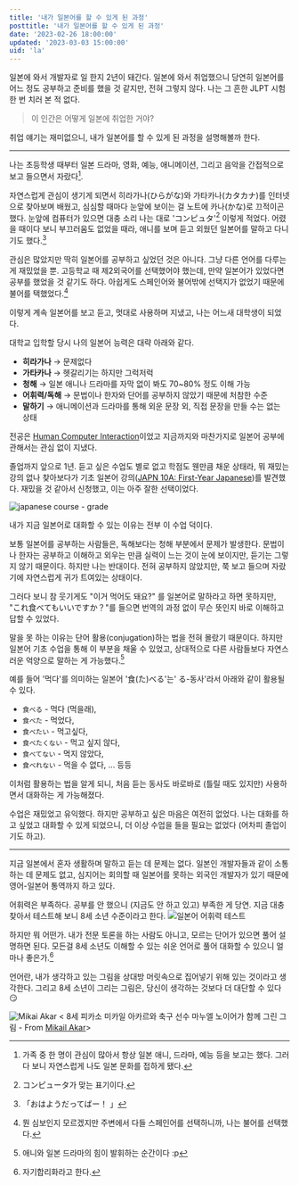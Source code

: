 ```yaml
---
title: '내가 일본어를 할 수 있게 된 과정'
posttitle: '내가 일본어를 할 수 있게 된 과정'
date: '2023-02-26 18:00:00'
updated: '2023-03-03 15:00:00'
uid: 'la'
---
```


일본에 와서 개발자로 일 한지 2년이 돼간다. 일본에 와서 취업했으니 당연히 일본어를 어느 정도 공부하고 준비를 했을 것 같지만, 전혀 그렇지 않다. 나는 그 흔한 JLPT 시험 한 번 치러 본 적 없다.

> 이 인간은 어떻게 일본에 취업한 거야?

취업 얘기는 재미없으니, 내가 일본어를 할 수 있게 된 과정을 설명해볼까 한다.

---

나는 초등학생 때부터 일본 드라마, 영화, 예능, 애니메이션, 그리고 음악을 간접적으로 보고 들으면서 자랐다[^a].

자연스럽게 관심이 생기게 되면서 히라가나(ひらがな)와 가타카나(カタカナ)를 인터넷으로 찾아보며 배웠고, 심심할 때마다 눈앞에 보이는 걸 노트에 카나(かな)로 끄적이곤 했다. 눈앞에 컴퓨터가 있으면 대충 소리 나는 대로 'コンピュタ'[^b] 이렇게 적었다.
어렸을 때이다 보니 부끄러움도 없었을 때라, 애니를 보며 듣고 외웠던 일본어를 말하고 다니기도 했다.[^c]

관심은 많았지만 딱히 일본어를 공부하고 싶었던 것은 아니다. 그냥 다른 언어를 다루는 게 재밌었을 뿐. 고등학교 때 제2외국어를 선택했어야 했는데, 만약 일본어가 있었다면 공부를 했었을 것 같기도 하다. 아쉽게도 스페인어와 불어밖에 선택지가 없었기 때문에 불어를 택했었다.[^e]

이렇게 계속 일본어를 보고 듣고, 멋대로 사용하며 지냈고, 나는 어느새 대학생이 되었다.

대학교 입학할 당시 나의 일본어 능력은 대략 아래와 같다.

- **히라가나** → 문제없다
- **가타카나** → 헷갈리기는 하지만 그럭저럭
- **청해** → 일본 애니나 드라마를 자막 없이 봐도 70~80% 정도 이해 가능
- **어휘력/독해** → 문법이나 한자와 단어를 공부하지 않았기 때문에 처참한 수준
- **말하기** → 애니메이션과 드라마를 통해 외운 문장 외, 직접 문장을 만들 수는 없는 상태

전공은 [Human Computer Interaction](https://cogsci.ucsd.edu/undergraduates/major/design-interaction.html)이었고 지금까지와 마찬가지로 일본어 공부에 관해서는 관심 없이 지냈다.

졸업까지 앞으로 1년. 듣고 싶은 수업도 별로 없고 학점도 웬만큼 채운 상태라, 뭐 재밌는 강의 없나 찾아보다가 기초 일본어 강의([JAPN 10A: First-Year Japanese](https://catalog.ucsd.edu/courses/JAPN.html))를 발견했다. 재밌을 것 같아서 신청했고, 이는 아주 잘한 선택이었다.

![japanese course - grade](/images/japanese-grade.webp)

내가 지금 일본어로 대화할 수 있는 이유는 전부 이 수업 덕이다.

보통 일본어를 공부하는 사람들은, 독해보다는 청해 부분에서 문제가 발생한다. 문법이나 한자는 공부하고 이해하고 외우는 만큼 실력이 느는 것이 눈에 보이지만, 듣기는 그렇지 않기 때문이다. 하지만 나는 반대이다. 전혀 공부하지 않았지만, 쭉 보고 들으며 자랐기에 자연스럽게 귀가 트여있는 상태이다.

그러다 보니 참 웃기게도 "이거 먹어도 돼요?" 를 일본어로 말하라고 하면 못하지만, "これ食べてもいいですか？"를 들으면 번역의 과정 없이 무슨 뜻인지 바로 이해하고 답할 수 있었다.

말을 못 하는 이유는 단어 활용(conjugation)하는 법을 전혀 몰랐기 때문이다. 하지만 일본어 기초 수업을 통해 이 부분을 채울 수 있었고, 상대적으로 다른 사람들보다 자연스러운 억양으로 말하는 게 가능했다.[^f]

예를 들어 '먹다'를 의미하는 일본어 '食(た)べる'는' る-동사'라서 아래와 같이 활용될 수 있다.

- `食べる` - 먹다 (먹을래),
- `食べた` - 먹었다,
- `食べたい` - 먹고싶다,
- `食べたくない` - 먹고 싶지 않다,
- `食べてない` - 먹지 않았다,
- `食べれない` - 먹을 수 없다, ... 등등

이처럼 활용하는 법을 알게 되니, 처음 듣는 동사도 바로바로 (틀릴 때도 있지만) 사용하면서 대화하는 게 가능해졌다.

수업은 재밌었고 유익했다. 하지만 공부하고 싶은 마음은 여전히 없었다. 나는 대화를 하고 싶었고 대화할 수 있게 되었으니, 더 이상 수업을 들을 필요는 없었다 (어차피 졸업이기도 하고).

---

지금 일본에서 혼자 생활하며 말하고 듣는 데 문제는 없다. 일본인 개발자들과 같이 소통하는 데 문제도 없고, 심지어는 회의할 때 일본어를 못하는 외국인 개발자가 있기 때문에 영어-일본어 통역까지 하고 있다.

어휘력은 부족하다. 공부를 안 했으니 (지금도 안 하고 있고) 부족한 게 당연. 지금 대충 찾아서 테스트해 보니 8세 소년 수준이라고 한다.
![일본어 어휘력 테스트](/images/japanese-test.webp)

하지만 뭐 어떤가. 내가 전문 토론을 하는 사람도 아니고, 모르는 단어가 있으면 풀어 설명하면 된다.
모든걸 8세 소년도 이해할 수 있는 쉬운 언어로 풀어 대화할 수 있으니 얼마나 좋은가.[^g]

언어란, 내가 생각하고 있는 그림을 상대방 머릿속으로 집어넣기 위해 있는 것이라고 생각한다.
그리고 8세 소년이 그리는 그림은, 당신이 생각하는 것보다 더 대단할 수 있다 😏

![Mikai Akar](/images/mikail-akar.webp)
< 8세 피카소 미카일 아카르와 축구 선수 마누엘 노이어가 함께 그린 그림 - From [Mikail Akar](https://www.instagram.com/mikails_galerie/?hl=en)>

[^a]: 가족 중 한 명이 관심이 많아서 항상 일본 애니, 드라마, 예능 등을 보고는 했다. 그러다 보니 자연스럽게 나도 일본 문화를 접하게 됐다.
[^b]: コンピュータ가 맞는 표기이다.
[^c]: 「おはようだってばー！ 」
[^e]: 뭔 심보인지 모르겠지만 주변에서 다들 스페인어를 선택하니까, 나는 불어를 선택했다.
[^f]: 애니와 일본 드라마의 힘이 발휘하는 순간이다 :p
[^g]: 자기합리화라고 한다.
